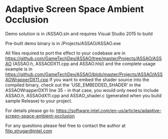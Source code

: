 # Adaptive Screen Space Ambient Occlusion

Demo solution is in /ASSAO.sln and requires Visual Studio 2015 to build

Pre-built demo binary is in /Projects/ASSAO/ASSAO.exe

All files required to port the effect to your codebase are in https://github.com/GameTechDev/ASSAO/tree/master/Projects/ASSAO/ASSAO (ASSAO.h, ASSAODX11.cpp and ASSAO.hlsl) and the complete usage example is in https://github.com/GameTechDev/ASSAO/blob/master/Projects/ASSAO/ASSAOWrapperDX11.cpp
If you want to embed the shader source into the compiled binary, check out the 'USE_EMBEDDED_SHADER' in the ASSAOWrapperDX11 line 35 - in that case, you would only need to include ASSAO.h, ASSAOdX11.cpp and ASSAO_shader.c (generated when you build sample Release) to your project.

For details please go to: https://software.intel.com/en-us/articles/adaptive-screen-space-ambient-occlusion

For any questions please feel free to contact the author at filip.strugar@intel.com